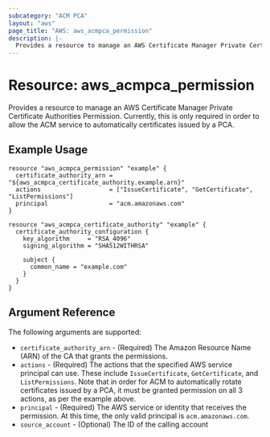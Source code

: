 ```yaml
---
subcategory: "ACM PCA"
layout: "aws"
page_title: "AWS: aws_acmpca_permission"
description: |-
  Provides a resource to manage an AWS Certificate Manager Private Certificate Authorities Permission
---
```


# Resource: aws_acmpca_permission

Provides a resource to manage an AWS Certificate Manager Private Certificate Authorities Permission.
Currently, this is only required in order to allow the ACM service to automatically certificates issued by a PCA.

## Example Usage

```hcl
resource "aws_acmpca_permission" "example" {
  certificate_authority_arn = "${aws_acmpca_certificate_authority.example.arn}"
  actions                   = ["IssueCertificate", "GetCertificate", "ListPermissions"]
  principal                 = "acm.amazonaws.com"
}

resource "aws_acmpca_certificate_authority" "example" {
  certificate_authority_configuration {
    key_algorithm     = "RSA_4096"
    signing_algorithm = "SHA512WITHRSA"

    subject {
      common_name = "example.com"
    }
  }
}
```

## Argument Reference

The following arguments are supported:

* `certificate_authority_arn` - (Required) The Amazon Resource Name (ARN) of the CA that grants the permissions.
* `actions` - (Required) The actions that the specified AWS service principal can use. These include `IssueCertificate`, `GetCertificate`, and `ListPermissions`. Note that in order for ACM to automatically rotate certificates issued by a PCA, it must be granted permission on all 3 actions, as per the example above.
* `principal` - (Required) The AWS service or identity that receives the permission. At this time, the only valid principal is `acm.amazonaws.com`.
* `source_account` - (Optional) The ID of the calling account
